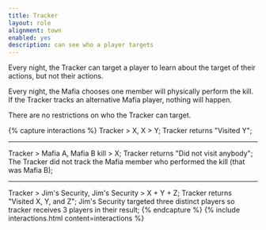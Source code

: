 ```yaml
---
title: Tracker
layout: role
alignment: town
enabled: yes
description: can see who a player targets
---
```



Every night, the Tracker can target a player to learn about the target of their actions, but not their actions.

Every night, the Mafia chooses one member will physically perform the kill. If the Tracker tracks an alternative Mafia player, nothing will happen.

There are no restrictions on who the Tracker can target.

{% capture interactions %}
Tracker > X, X > Y;
Tracker returns "Visited Y";

---
Tracker > Mafia A, Mafia B kill > X;
Tracker returns "Did not visit anybody";
The Tracker did not track the Mafia member who performed the kill (that was Mafia B);

---
Tracker > Jim's Security, Jim's Security > X + Y + Z;
Tracker returns "Visited X, Y, and Z";
Jim's Security targeted three distinct players so tracker receives 3 players in their result;
{% endcapture %}
{% include interactions.html content=interactions %}
